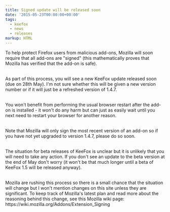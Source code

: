 ```yaml
---
title: Signed update will be released soon
date: '2015-05-23T00:00:00+00:00'
tags:
  - keefox
  - news
  - releases
markup: HTML
---
```

<p>To help protect Firefox users from malicious  add-ons, Mozilla will soon require that all add-ons are "signed" (this  mathematically proves that Mozilla has verified that the add-on is safe).<br><br></p>
<p>As  part of this process, you will see a new KeeFox update released soon  (due on 28th May). I'm not sure whether this will be given a new version  number or if it will just be a refreshed version of 1.4.7.<br><br></p>
<p>You won't benefit from performing the usual browser  restart after the add-on is installed - it won't do any harm but can  just as easily wait until you next need to restart your browser for  another reason.<br><br></p>
<p>Note that Mozilla will only sign the most  recent version of an add-on so if you have not yet upgraded to version  1.4.7, please do so soon.<br><br></p>
<p>The situation for beta releases  of KeeFox is unclear but it is unlikely that you will need to take any  action. If you don't see an update to the beta version at the end of May  don't worry (it won't be that much longer until a beta of KeeFox 1.5  will be released anyway).<br><br></p>
<p>Mozilla are rushing this process  so there is a small chance that the situation will change but I won't  mention changes on this site unless they are significant. To keep  track of Mozilla's latest plan and read more about the reasoning behind this  change, see this Mozilla wiki page: https://wiki.mozilla.org/Addons/Extension_Signing</p>
